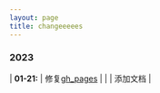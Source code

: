 ```yaml
---
layout: page
title: changeeeees
---
```


### 2023

| **01-21:** | 修复[gh_pages](https://hsiangnianian.github.io/OlivaSubHlp/) |
| | 添加文档 |

